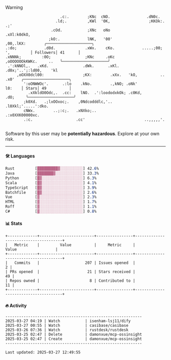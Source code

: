 > [!WARNING]
> ```>                           .'.       .lx,  .;'                 .oo.               
>                         .c:.        ;KNc  cNO.                .dN0c.             
>                       .ld;.         ,KWl  '0K,                 ;KKOk:. .;'       
>                     .cOd.           ;XNc   oNo                 .xXl:k0dkO,       
>                    ;kO:.            lNK,   '00'                 ,00,.lKX:        ╭────────────────────╮
> .:do;            .d0d.             .xWx.    cKo.            .....;00; ',         │ Followers│ 41      │
> .xNNNk;         :0O;               ;KNc     .oKc         ,oOOOOOOkKWKc.     ..   ╰────────────────────╯
>  .':kNNOl,.   .xKd.               .dWk.      .xKl.     .d0x;'..';:ld00,    'kl   
>      ,oOXX0dcl00:                 ;KX:        .xXx.   'kO,          ..    .x0'   ╭────────────────────╮
>         ':oONWWOc'.      .:lo    .kNo.        .,kNO; .oNk'                l0:    │ Stars│ 49          │
>           .xXkldO0Odc,.  .cc:    lNO.  .':loododxkOk; .c0Kd,            .dO;     ╰────────────────────╯
>         ;k0Xd.   .;lxOOxoc;.    ,0Ndcodddlc,'..          .l0Xkl;'.....':dko.     
>         cNWx.        ..;:c;.   .xNXko;..                  .:x0XXK00000xc.        
>         .:c.                   .cc'                          ..,,,,,'.           
>                                                                                  
> ```
> <p>Software by this user may be <b>potentially hazardous</b>. Explore at your own risk.</p>

---

#### 🛠️ Languages
```css
Rust         [█████████▓░░░░░░░░░░] 42.6%
Java         [███████▓░░░░░░░░░░░░] 33.3%
Python       [█▓░░░░░░░░░░░░░░░░░░] 6.3%
Scala        [█▓░░░░░░░░░░░░░░░░░░] 4.1%
TypeScript   [█▓░░░░░░░░░░░░░░░░░░] 3.9%
Batchfile    [█▓░░░░░░░░░░░░░░░░░░] 2.6%
Vue          [▓░░░░░░░░░░░░░░░░░░░] 2.3%
HTML         [▓░░░░░░░░░░░░░░░░░░░] 1.7%
Roff         [▓░░░░░░░░░░░░░░░░░░░] 1.1%
C#           [▓░░░░░░░░░░░░░░░░░░░] 0.8%
```

#### 📊 Stats
```
+-------------+------------------------+----------------+--------------------------------------+
|   Metric    |         Value          |     Metric     |                Value                 |
+-------------+------------------------+----------------+--------------------------------------+
|   Commits   |                    207 | Issues opened  |                                    2 |
| PRs opened  |                     21 | Stars received |                                   49 |
| Repos owned |                      8 | Contributed to |                                   11 |
+-------------+------------------------+----------------+--------------------------------------+
```

#### 🔥 Activity
```
------------------------------------------------------------
2025-03-27 04:19 | Watch           | isenham-lsj11/dify
2025-03-27 00:55 | Watch           | casibase/casibase
2025-03-26 07:36 | Watch           | rustdesk/rustdesk
2025-03-25 02:47 | Delete          | damonxue/mcp-ossinsight
2025-03-25 02:47 | Create          | damonxue/mcp-ossinsight
------------------------------------------------------------

Last updated: 2025-03-27 12:49:55
```

